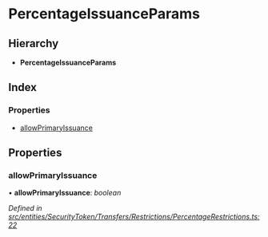 # PercentageIssuanceParams

## Hierarchy

* **PercentageIssuanceParams**

## Index

### Properties

* [allowPrimaryIssuance](../interfaces/_entities_securitytoken_transfers_restrictions_percentagerestrictions_.percentageissuanceparams.md#allowprimaryissuance)

## Properties

### allowPrimaryIssuance

• **allowPrimaryIssuance**: _boolean_

_Defined in_ [_src/entities/SecurityToken/Transfers/Restrictions/PercentageRestrictions.ts:22_](https://github.com/PolymathNetwork/polymath-sdk/blob/e8bbc1e/src/entities/SecurityToken/Transfers/Restrictions/PercentageRestrictions.ts#L22)

